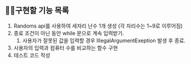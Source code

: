 ## 🚴‍♀️구현할 기능 목록

1. Randoms api를 사용하여 세자리 난수 1개 생성 (각 자리수는 1~9로 이루어짐)
2. 종료 조건이 아닌 동안 while 문으로 계속 입력받기.
   1. 사용자가 잘못된 값을 입력할 경우 IllegalArgumentExeption 발생 후 종료.
3. 사용자의 입력과 컴퓨터 수를 비교하는 함수 구현
4. 테스트 코드 작성
